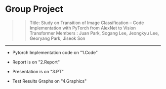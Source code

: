 
# Group Project 
>> Title: Study on Transition of Image Classification – Code Implementation with PyTorch from AlexNet to Vision Transformer
> Members : Juan Park, Sogang Lee, Jeongkyu Lee, Georyang Park, Jiseok Son

---

- Pytorch Implementation code on "1.Code" 

- Report is on "2.Report"

- Presentation is on "3.PT"

- Test Results Graphs on "4.Graphics"

